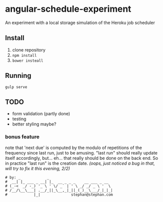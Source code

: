 # angular-schedule-experiment
An experiment with a local storage simulation of the Heroku job scheduler

## Install

1. clone repository
2. ```npm install```
3. ```bower insteall```

## Running

```gulp serve```

## TODO

* form validation (partly done)
* testing
* better styling maybe?

### bonus feature

note that 'next due' is computed by the modulo of repetitions of the frequency since last run, just to be amusing.  "last run" should really update itself accordingly, but... eh... that really should be done on the back end.  So in practice "last run" is the creation date.  *(oops, just noticed a bug in that, will try to fix it this evening, 2/2)*

```
# by: _            _
#  __| |_ ___ _ __| |_  __ _ _ _    __ ___ _ __
# (_-<  _/ -_) '_ \ ' \/ _` | ' \ _/ _/ _ \ '  \
# /__/\__\___| .__/_||_\__,_|_||_(_)__\___/_|_|_|
#            |_|              stephan@stephan.com
```
